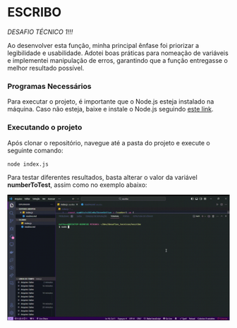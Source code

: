 # ESCRIBO

_DESAFIO TÉCNICO 1!!!_

Ao desenvolver esta função, minha principal ênfase foi priorizar a legibilidade e usabilidade. Adotei boas práticas para nomeação de variáveis e implementei manipulação de erros, garantindo que a função entregasse o melhor resultado possível.

### Programas Necessários

Para executar o projeto, é importante que o Node.js esteja instalado na máquina. Caso não esteja, baixe e instale o Node.js seguindo [este link](https://nodejs.org/en/download).

### Executando o projeto

Após clonar o repositório, navegue até a pasta do projeto e execute o seguinte comando:

```
node index.js
```

Para testar diferentes resultados, basta alterar o valor da variável **numberToTest**, assim como no exemplo abaixo:

![GIF animado](code.gif)

